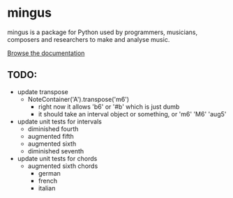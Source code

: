mingus
======

mingus is a package for Python used by programmers, musicians, composers
and researchers to make and analyse music.

[Browse the documentation](http://bspaans.github.io/python-mingus/)

## TODO:

- update transpose
  - NoteContainer('A').transpose('m6')
    - right now it allows 'b6' or '#b' which is just dumb
    - it should take an interval object or something, or 'm6' 'M6' 'aug5'
- update unit tests for intervals
  - diminished fourth
  - augmented fifth
  - augmented sixth
  - diminished seventh
- update unit tests for chords
  - augmented sixth chords
    - german
    - french
    - italian
